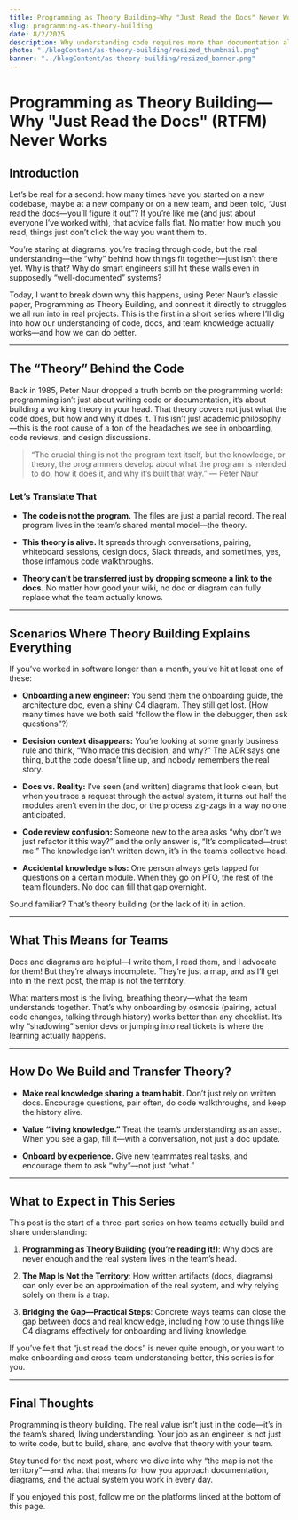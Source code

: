 ```yaml
---
title: Programming as Theory Building—Why "Just Read the Docs" Never Works
slug: programming-as-theory-building
date: 8/2/2025
description: Why understanding code requires more than documentation alone.
photo: "./blogContent/as-theory-building/resized_thumbnail.png"
banner: "../blogContent/as-theory-building/resized_banner.png"
---
```


# Programming as Theory Building—Why "Just Read the Docs" (RTFM) Never Works

## Introduction

Let’s be real for a second: how many times have you started on a new codebase, maybe at a new company or on a new team, and been told, “Just read the docs—you’ll figure it out”? If you’re like me (and just about everyone I’ve worked with), that advice falls flat. No matter how much you read, things just don’t click the way you want them to.

You’re staring at diagrams, you’re tracing through code, but the real understanding—the “why” behind how things fit together—just isn’t there yet. Why is that? Why do smart engineers still hit these walls even in supposedly “well-documented” systems?

Today, I want to break down why this happens, using Peter Naur’s classic paper, Programming as Theory Building, and connect it directly to struggles we all run into in real projects. This is the first in a short series where I’ll dig into how our understanding of code, docs, and team knowledge actually works—and how we can do better.

---

## The “Theory” Behind the Code

Back in 1985, Peter Naur dropped a truth bomb on the programming world: programming isn’t just about writing code or documentation, it’s about building a working theory in your head. That theory covers not just what the code does, but how and why it does it. This isn’t just academic philosophy—this is the root cause of a ton of the headaches we see in onboarding, code reviews, and design discussions.

> “The crucial thing is not the program text itself, but the knowledge, or theory, the programmers develop about what the program is intended to do, how it does it, and why it’s built that way.” — Peter Naur

### Let’s Translate That

- **The code is not the program.** The files are just a partial record. The real program lives in the team’s shared mental model—the theory.

- **This theory is alive.** It spreads through conversations, pairing, whiteboard sessions, design docs, Slack threads, and sometimes, yes, those infamous code walkthroughs.

- **Theory can’t be transferred just by dropping someone a link to the docs.** No matter how good your wiki, no doc or diagram can fully replace what the team actually knows.

---

## Scenarios Where Theory Building Explains Everything

If you’ve worked in software longer than a month, you’ve hit at least one of these:

- **Onboarding a new engineer:** You send them the onboarding guide, the architecture doc, even a shiny C4 diagram. They still get lost. (How many times have we both said “follow the flow in the debugger, then ask questions”?)

- **Decision context disappears:** You’re looking at some gnarly business rule and think, “Who made this decision, and why?” The ADR says one thing, but the code doesn’t line up, and nobody remembers the real story.

- **Docs vs. Reality:** I’ve seen (and written) diagrams that look clean, but when you trace a request through the actual system, it turns out half the modules aren’t even in the doc, or the process zig-zags in a way no one anticipated.

- **Code review confusion:** Someone new to the area asks “why don’t we just refactor it this way?” and the only answer is, “It’s complicated—trust me.” The knowledge isn’t written down, it’s in the team’s collective head.

- **Accidental knowledge silos:** One person always gets tapped for questions on a certain module. When they go on PTO, the rest of the team flounders. No doc can fill that gap overnight.

Sound familiar? That’s theory building (or the lack of it) in action.

---

## What This Means for Teams

Docs and diagrams are helpful—I write them, I read them, and I advocate for them! But they’re always incomplete. They’re just a map, and as I’ll get into in the next post, the map is not the territory.

What matters most is the living, breathing theory—what the team understands together. That’s why onboarding by osmosis (pairing, actual code changes, talking through history) works better than any checklist. It’s why “shadowing” senior devs or jumping into real tickets is where the learning actually happens.

---

## How Do We Build and Transfer Theory?

- **Make real knowledge sharing a team habit.** Don’t just rely on written docs. Encourage questions, pair often, do code walkthroughs, and keep the history alive.

- **Value “living knowledge.”** Treat the team’s understanding as an asset. When you see a gap, fill it—with a conversation, not just a doc update.

- **Onboard by experience.** Give new teammates real tasks, and encourage them to ask “why”—not just “what.”

---

## What to Expect in This Series

This post is the start of a three-part series on how teams actually build and share understanding:

1. **Programming as Theory Building (you’re reading it!)**: Why docs are never enough and the real system lives in the team’s head.

2. **The Map Is Not the Territory**: How written artifacts (docs, diagrams) can only ever be an approximation of the real system, and why relying solely on them is a trap.

3. **Bridging the Gap—Practical Steps**: Concrete ways teams can close the gap between docs and real knowledge, including how to use things like C4 diagrams effectively for onboarding and living knowledge.

If you’ve felt that “just read the docs” is never quite enough, or you want to make onboarding and cross-team understanding better, this series is for you.

---

## Final Thoughts

Programming is theory building.
The real value isn’t just in the code—it’s in the team’s shared, living understanding.
Your job as an engineer is not just to write code, but to build, share, and evolve that theory with your team.

Stay tuned for the next post, where we dive into why “the map is not the territory”—and what that means for how you approach documentation, diagrams, and the actual system you work in every day.

If you enjoyed this post, follow me on the platforms linked at the bottom of this page.
